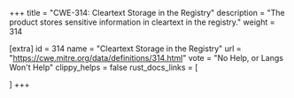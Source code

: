 +++
title = "CWE-314: Cleartext Storage in the Registry"
description	= "The product stores sensitive information in cleartext in the registry."
weight = 314

[extra]
id = 314
name = "Cleartext Storage in the Registry"
url = "https://cwe.mitre.org/data/definitions/314.html"
vote = "No Help, or Langs Won't Help"
clippy_helps = false
rust_docs_links = [
	
]
+++


